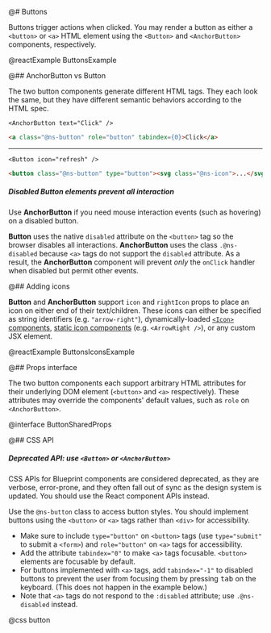@# Buttons

Buttons trigger actions when clicked. You may render a button as either a `<button>` or `<a>` HTML element
using the `<Button>` and `<AnchorButton>` components, respectively.

@reactExample ButtonsExample

@## AnchorButton vs Button

The two button components generate different HTML tags. They each look the same, but they have different semantic
behaviors according to the HTML spec.

```tsx
<AnchorButton text="Click" />
```

```html
<a class="@ns-button" role="button" tabindex={0}>Click</a>
```

---

```tsx
<Button icon="refresh" />
```

```html
<button class="@ns-button" type="button"><svg class="@ns-icon">...</svg></button>
```

<div class="@ns-callout @ns-intent-danger @ns-icon-error @ns-callout-has-body-content">
    <h5 class="@ns-heading">

Disabled __Button__ elements prevent all interaction
</h5>

Use __AnchorButton__ if you need mouse interaction events (such as hovering) on a disabled button.

__Button__ uses the native `disabled` attribute on the `<button>` tag so the browser disables all interactions.
__AnchorButton__ uses the class `.@ns-disabled` because `<a>` tags do not support the `disabled` attribute. As a result,
the __AnchorButton__ component will prevent *only* the `onClick` handler when disabled but permit other events.

</div>

@## Adding icons

__Button__ and __AnchorButton__ support `icon` and `rightIcon` props to place an icon on either end of their text/children.
These icons can either be specified as string identifiers (e.g. `"arrow-right"`), dynamically-loaded
[`<Icon>` components](https://blueprintjs.com/docs/#core/components/icon),
[static icon components](#core/components/icon.static-components) (e.g. `<ArrowRight />`), or any custom JSX element.

@reactExample ButtonsIconsExample

@## Props interface

The two button components each support arbitrary HTML attributes for their underlying DOM element
(`<button>` and `<a>` respectively). These attributes may override the components' default values, such as
`role` on `<AnchorButton>`.

@interface ButtonSharedProps

@## CSS API

<div class="@ns-callout @ns-intent-warning @ns-icon-warning-sign @ns-callout-has-body-content">
    <h5 class="@ns-heading">

Deprecated API: use `<Button>` or `<AnchorButton>`

</h5>

CSS APIs for Blueprint components are considered deprecated, as they are verbose, error-prone, and they
often fall out of sync as the design system is updated. You should use the React component APIs instead.

</div>

Use the `@ns-button` class to access button styles. You should implement buttons using the
`<button>` or `<a>` tags rather than `<div>` for accessibility.

* Make sure to include `type="button"` on `<button>` tags (use `type="submit"` to submit a
  `<form>`) and `role="button"` on `<a>` tags for accessibility.
* Add the attribute `tabindex="0"` to make `<a>` tags focusable. `<button>` elements are
  focusable by default.
* For buttons implemented with `<a>` tags, add `tabindex="-1"` to disabled buttons to prevent the
  user from focusing them by pressing <kbd>tab</kbd> on the keyboard. (This does not happen in the example below.)
* Note that `<a>` tags do not respond to the `:disabled` attribute; use `.@ns-disabled` instead.

@css button
